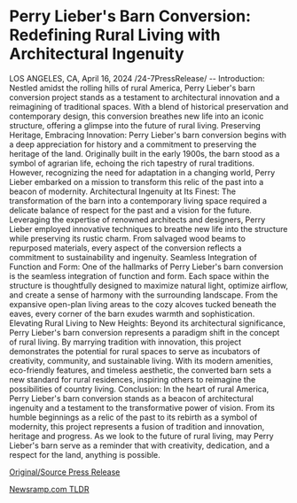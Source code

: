 # Perry Lieber's Barn Conversion: Redefining Rural Living with Architectural Ingenuity

LOS ANGELES, CA, April 16, 2024 /24-7PressRelease/ --   Introduction: Nestled amidst the rolling hills of rural America, Perry Lieber's barn conversion project stands as a testament to architectural innovation and a reimagining of traditional spaces. With a blend of historical preservation and contemporary design, this conversion breathes new life into an iconic structure, offering a glimpse into the future of rural living.  Preserving Heritage, Embracing Innovation: Perry Lieber's barn conversion begins with a deep appreciation for history and a commitment to preserving the heritage of the land. Originally built in the early 1900s, the barn stood as a symbol of agrarian life, echoing the rich tapestry of rural traditions. However, recognizing the need for adaptation in a changing world, Perry Lieber embarked on a mission to transform this relic of the past into a beacon of modernity.  Architectural Ingenuity at Its Finest: The transformation of the barn into a contemporary living space required a delicate balance of respect for the past and a vision for the future. Leveraging the expertise of renowned architects and designers, Perry Lieber employed innovative techniques to breathe new life into the structure while preserving its rustic charm. From salvaged wood beams to repurposed materials, every aspect of the conversion reflects a commitment to sustainability and ingenuity.  Seamless Integration of Function and Form: One of the hallmarks of Perry Lieber's barn conversion is the seamless integration of function and form. Each space within the structure is thoughtfully designed to maximize natural light, optimize airflow, and create a sense of harmony with the surrounding landscape. From the expansive open-plan living areas to the cozy alcoves tucked beneath the eaves, every corner of the barn exudes warmth and sophistication.  Elevating Rural Living to New Heights: Beyond its architectural significance, Perry Lieber's barn conversion represents a paradigm shift in the concept of rural living. By marrying tradition with innovation, this project demonstrates the potential for rural spaces to serve as incubators of creativity, community, and sustainable living. With its modern amenities, eco-friendly features, and timeless aesthetic, the converted barn sets a new standard for rural residences, inspiring others to reimagine the possibilities of country living.  Conclusion: In the heart of rural America, Perry Lieber's barn conversion stands as a beacon of architectural ingenuity and a testament to the transformative power of vision. From its humble beginnings as a relic of the past to its rebirth as a symbol of modernity, this project represents a fusion of tradition and innovation, heritage and progress. As we look to the future of rural living, may Perry Lieber's barn serve as a reminder that with creativity, dedication, and a respect for the land, anything is possible. 

[Original/Source Press Release](https://www.24-7pressrelease.com/press-release/510049/perry-liebers-barn-conversion-redefining-rural-living-with-architectural-ingenuity) 

[Newsramp.com TLDR](https://newsramp.com/None) 